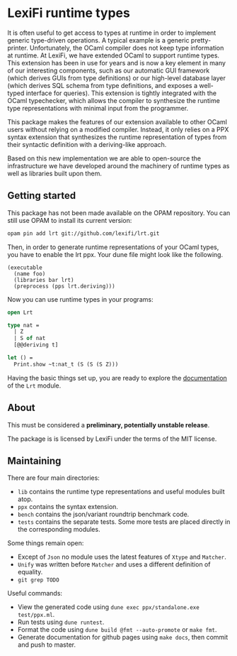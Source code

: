 LexiFi runtime types
====================

[//]: # (Remember to keep this pitch in sync with lib/lrt.ml and lrt.opam)

It is often useful to get access to types at runtime in order to implement
generic type-driven operations. A typical example is a generic
pretty-printer. Unfortunately, the OCaml compiler does not keep type
information at runtime. At LexiFi, we have extended OCaml to support runtime
types. This extension has been in use for years and is now a key element in
many of our interesting components, such as our automatic GUI framework
(which derives GUIs from type definitions) or our high-level database layer
(which derives SQL schema from type definitions, and exposes a well-typed
interface for queries). This extension is tightly integrated with the OCaml
typechecker, which allows the compiler to synthesize the runtime type
representations with minimal input from the programmer.

This package makes the features of our extension available to other OCaml
users without relying on a modified compiler. Instead, it only relies on a
PPX syntax extension that synthesizes the runtime representation of types
from their syntactic definition with a deriving-like approach.

Based on this new implementation we are able to open-source the
infrastructure we have developed around the machinery of runtime types as
well as libraries built upon them.

## Getting started

This package has not been made available on the OPAM repository. You can 
still use OPAM to install its current version: 

```sh
opam pin add lrt git://github.com/lexifi/lrt.git
```

Then, in order to generate runtime representations of your OCaml
types, you have to enable the lrt ppx. Your dune file might look like
the following.

```dune
(executable
  (name foo)
  (libraries bar lrt)
  (preprocess (pps lrt.deriving)))
```

Now you can use runtime types in your programs:

```ocaml
open Lrt

type nat =
  | Z
  | S of nat
  [@@deriving t]

let () =
  Print.show ~t:nat_t (S (S (S Z)))
```

Having the basic things set up, you are ready to explore the
[documentation][docs] of the `Lrt` module.

## About

This must be considered a **preliminary, potentially unstable release**.

The package is is licensed by LexiFi under the terms of the MIT license.

[docs]: https://lexifi.github.io/lrt/lrt/Lrt/index.html
[lexifi]: https://lexifi.github.io/

## Maintaining

There are four main directories:

* `lib` contains the runtime type representations and useful modules built atop.
* `ppx` contains the syntax extension.
* `bench` contains the json/variant roundtrip benchmark code.
* `tests` contains the separate tests. Some more tests are placed
  directly in the corresponding modules.

Some things remain open:

* Except of `Json` no module uses the latest features of `Xtype` and
  `Matcher`.
* `Unify` was written before `Matcher` and uses a different definition
  of equality.
* `git grep TODO`

Useful commands:

* View the generated code using
  `dune exec ppx/standalone.exe test/ppx.ml`.
* Run tests using `dune runtest`.
* Format the code using `dune build @fmt --auto-promote` or
  `make fmt`.
* Generate documentation for github pages using `make docs`, then commit
  and push to master.

